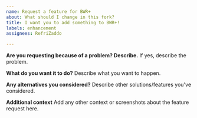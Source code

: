 ```yaml
---
name: Request a feature for BWR+
about: What should I change in this fork?
title: I want you to add something to BWR+!
labels: enhancement
assignees: RefriZaddo

---
```


**Are you requesting because of a problem? Describe.**
If yes, describe the problem.

**What do you want it to do?**
Describe what you want to happen.

**Any alternatives you considered?**
Describe other solutions/features you've considered.

**Additional context**
Add any other context or screenshots about the feature request here.
